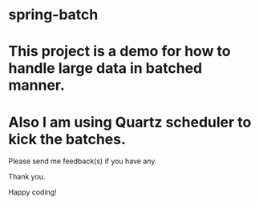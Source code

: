 # spring-batch

# This project is a demo for how to handle large data in batched manner.
# Also I am using Quartz scheduler to kick the batches.

Please send me feedback(s) if you have any.

Thank you.

Happy coding!
